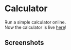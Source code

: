 # Calculator

Run a simple calculator online.<br>
Now the calculator is live [here]()!

## Screenshots

<center>
</center>
